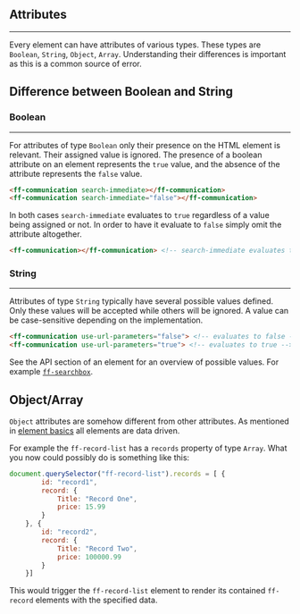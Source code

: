 ## Attributes

---
Every element can have attributes of various types. These types are `Boolean`, `String`, `Object`, `Array`. Understanding their differences is important as this is a common source of error.

## Difference between Boolean and String

### Boolean

---

For attributes of type `Boolean` only their presence on the HTML element is relevant. Their assigned value is ignored. The presence of a boolean attribute on an element represents the `true` value, and the absence of the attribute represents the `false` value.

```html
<ff-communication search-immediate></ff-communication>
<ff-communication search-immediate="false"></ff-communication>
``` 

In both cases `search-immediate` evaluates to `true` regardless of a value being assigned or not. In order to have it evaluate to `false` simply omit the attribute altogether.

```html
<ff-communication></ff-communication> <!-- search-immediate evaluates to false -->
``` 

### String

---
Attributes of type `String` typically have several possible values defined. Only these values will be accepted while others will be ignored. A value can be case-sensitive depending on the implementation.

```html
<ff-communication use-url-parameters="false"> <!-- evaluates to false -->
<ff-communication use-url-parameters="true"> <!-- evaluates to true -->
``` 

See the API section of an element for an overview of possible values. For example [`ff-searchbox`](/api/3.x/ff-searchbox#tab=api).

## Object/Array

`Object` attributes are somehow different from other attributes. As mentioned in [element basics](/documentation/3.x/communication) all elements are data driven.

For example the `ff-record-list` has a `records` property of type `Array`. What you now could possibly do is something like this:

```javascript
document.querySelector("ff-record-list").records = [ {
        id: "record1",
        record: {
            Title: "Record One",
            price: 15.99
        }
    }, {
        id: "record2",
        record: {
            Title: "Record Two",
            price: 100000.99
        }
    }]
``` 

This would trigger the `ff-record-list` element to render its contained `ff-record` elements with the specified data.
